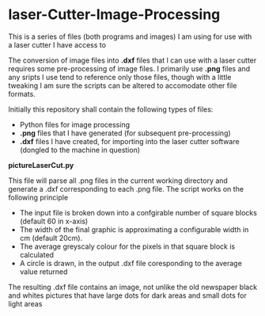 # laser-Cutter-Image-Processing
This is a series of files (both programs and images) I am using for use with a laser cutter I have access to

The conversion  of image files into **.dxf** files that I can use with a laser cutter requires some pre-processing of image files.  I primarily use **.png** files and any sripts I use tend to reference only those files, though with a little tweaking I am sure the scripts can be altered to accomodate other file formats.

Initially this repository shall contain the following types of files:
 * Python files for image processing
 * **.png** files that I have generated (for subsequent pre-processing)
 * **.dxf** files I have created, for importing into the laser cutter software (dongled to the machine in question)

**pictureLaserCut.py**

This file will parse all .png files in the current working directory and generate a .dxf corresponding to each .png file. The script works on the following principle

 * The input file is broken down into a confgirable number of square blocks (default 60 in x-axis)
 * The width of the final graphic is approximating a configurable width in cm (default 20cm).
 * The average greyscaly colour for the pixels in that square block is calculated
 * A circle is drawn, in the output .dxf file coresponding to the average value returned

The resulting .dxf file contains an image, not unlike the old newspaper black and whites pictures that have large dots for dark areas and small dots for light areas
